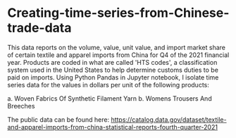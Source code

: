 # Creating-time-series-from-Chinese-trade-data
This data reports on the volume, value, unit value, and import market share of certain textile and apparel imports from China for Q4 of the 2021 financial year. Products are coded in what are called 'HTS codes',  a classification system used in the United States to help determine customs duties to be paid on imports. Using Python Pandas in Jupyter notebook, I isolate time series data for the values in dollars per unit of the following products:  

a. Woven Fabrics Of Synthetic Filament Yarn 
b. Womens Trousers And Breeches   

The public data can be found here: https://catalog.data.gov/dataset/textile-and-apparel-imports-from-china-statistical-reports-fourth-quarter-2021
